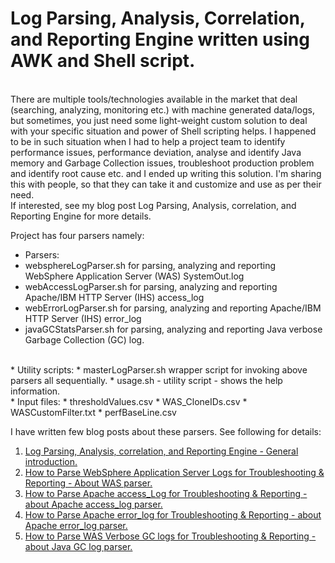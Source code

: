 # Log Parsing, Analysis, Correlation, and Reporting Engine written using AWK and Shell script.
<br/>
There are multiple tools/technologies available in the market that deal (searching, analyzing, monitoring etc.) with machine generated data/logs, but sometimes, you just need some light-weight
custom solution to deal with your specific situation and power of Shell scripting helps. I happened to be in such situation when I had to help a project team to identify performance issues, performance deviation, analyse and identify Java memory and Garbage Collection issues, troubleshoot production problem and identify root cause etc. and I ended up writing this solution. I'm sharing this with people, so that they can take it and customize and use as per their need.
<br/>
If interested, see my blog post Log Parsing, Analysis, correlation, and Reporting Engine for more details.

<br/>

Project has four parsers namely:
* Parsers:
 * websphereLogParser.sh for parsing, analyzing and reporting WebSphere Application Server (WAS) SystemOut.log
 * webAccessLogParser.sh for parsing, analyzing and reporting Apache/IBM HTTP Server (IHS) access_log
 * webErrorLogParser.sh for parsing, analyzing and reporting Apache/IBM HTTP Server (IHS) error_log
 * javaGCStatsParser.sh for parsing, analyzing and reporting Java verbose Garbage Collection (GC) log.
<br/>
* Utility scripts:
 * masterLogParser.sh wrapper script for invoking above parsers all sequentially.
 * usage.sh - utility script - shows the help information.
<br/>
* Input files:
 * thresholdValues.csv
 * WAS_CloneIDs.csv
 * WASCustomFilter.txt
 * perfBaseLine.csv

I have written few blog posts about these parsers. See following for details:
1. [Log Parsing, Analysis, correlation, and Reporting Engine - General introduction.](https://purnapoudel.blogspot.com/2018/02/log-parsing-analysing-correlation-reporting-engine.html)
2. [How to Parse WebSphere Application Server Logs for Troubleshooting & Reporting - About WAS parser.](https://purnapoudel.blogspot.com/2018/02/how-to-parse-websphere-application-server-logs.html)
3. [How to Parse Apache access_Log for Troubleshooting & Reporting - about Apache access_log parser.](https://purnapoudel.blogspot.com/2018/02/how-to-parse-apache-access-logs.html)
4. [How to Parse Apache error_log for Troubleshooting & Reporting - about Apache error_log parser.](https://purnapoudel.blogspot.com/2018/02/how-to-parse-apache-error-logs.html)
5. [How to Parse WAS Verbose GC logs for Troubleshooting & Reporting - about Java GC log parser.](https://purnapoudel.blogspot.com/2018/02/how-to-parse-java-garbage-collection-logs.html)
